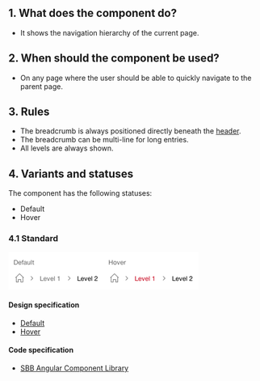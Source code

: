 ## 1. What does the component do?
* It shows the navigation hierarchy of the current page.


## 2. When should the component be used?
* On any page where the user should be able to quickly navigate to the parent page.


## 3. Rules
* The breadcrumb is always positioned directly beneath the [header](https://digital.sbb.ch/en/webapps/modules/header).
* The breadcrumb can be multi-line for long entries.
* All levels are always shown.


## 4. Variants and statuses
The component has the following statuses:
* Default
* Hover

### 4.1 Standard
![Image of the breadcrumb component](https://raw.githubusercontent.com/sbb-design-systems/design-system-webapp-documentation/master/documentation/components/breadcrumb/images/breadcrumb_default.png 'class: image')

#### Design specification
*   [Default](https://www.sketch.com/s/58b25e4c-bf9c-4f74-973f-503538fcbea2/a/QqD1yL#Inspector)
*   [Hover](https://www.sketch.com/s/58b25e4c-bf9c-4f74-973f-503538fcbea2/a/xz0Q7J#Inspector)

#### Code specification
* [SBB Angular Component Library](https://angular.app.sbb.ch/angular/components/breadcrumb?variant=lean)